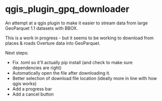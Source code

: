 # qgis_plugin_gpq_downloader

An attempt at a qgis plugin to make it easier to stream data from large GeoParquet 1.1 datasets with BBOX.

This is a work in progress - but it seems to be working to download from places & roads Overture data into GeoParquet.

Next steps:

 * Fix .toml so it'll actually pip install (and check to make sure dependencies are right)
 * Automatically open the file after downloading it.
 * Better selection of download file location (ideally more in line with how qgis works)
 * Add a progress bar
 * Add a cancel button
